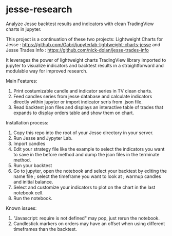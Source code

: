 # jesse-research
Analyze Jesse backtest results and indicators with clean TradingView charts in jupyter.

This project is a continuation of these two projects:
Lightweight Charts for Jesse : https://github.com/Gabri/jupyterlab-lightweight-charts-jesse
and Jesse Trades Info : https://github.com/nick-dolan/jesse-trades-info

It leverages the power of lightweight charts TradingView library imported to jupyter to visualize indicators and backtest results in a straightforward and modulable way for improved research.

Main Features:
1. Print costumizable candle and indicator series in TV clean charts.
2. Feed candles series from jesse database and calculate indicators directly within jupyter or import indicator seris from .json file.
3. Read backtest json files and displays an interactive table of trades that expands to display orders table and show them on chart.

Installation process:
1. Copy this repo into the root of your Jesse directory in your server.
2. Run Jesse and Jypyter Lab.
3. Import candles
4. Edit your strategy file like the example to select the indicators you want to save in the before method and dump the json files in the terminate method.
5. Run your backtest
6. Go to jupyter, open the notebook and select your backtest by editing the name file ; select the timeframe you want to look at ; warmup candles and initial balance.
7. Select and customize your indicators to plot on the chart in the last notebook cell.
8. Run the notebook.

Known issues:
1. "Javascript: require is not defined" may pop, just rerun the notebook.
2. Candlestick markers on orders may have an offset when using different timeframes than the backtest. 

